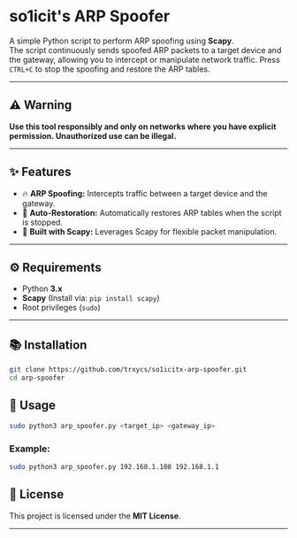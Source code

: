 # **so1icit's ARP Spoofer**

A simple Python script to perform ARP spoofing using **Scapy**.  
The script continuously sends spoofed ARP packets to a target device and the gateway, allowing you to intercept or manipulate network traffic. Press `CTRL+C` to stop the spoofing and restore the ARP tables.

---

## ⚠️ Warning
**Use this tool responsibly and only on networks where you have explicit permission. Unauthorized use can be illegal.**

---

## ✨ Features
- 🔥 **ARP Spoofing:** Intercepts traffic between a target device and the gateway.
- 🔄 **Auto-Restoration:** Automatically restores ARP tables when the script is stopped.
- 🔧 **Built with Scapy:** Leverages Scapy for flexible packet manipulation.

---

## ⚙️ Requirements
- Python **3.x**
- **Scapy** (Install via: `pip install scapy`)
- Root privileges (`sudo`)

---

## 📚 Installation
```bash
git clone https://github.com/trxycs/so1icitx-arp-spoofer.git
cd arp-spoofer
```
## 🚀 Usage    
```bash
sudo python3 arp_spoofer.py <target_ip> <gateway_ip>
```
### Example:  
```bash
sudo python3 arp_spoofer.py 192.168.1.108 192.168.1.1
```
## 📝 License  
This project is licensed under the **MIT License**.  

---

